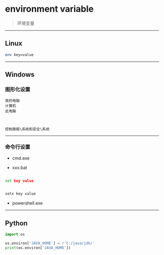 
# environment variable
> 环境变量

---
## Linux
```sh
env key=value


```





---

## Windows

### 图形化设置
```
我的电脑
计算机
此电脑



控制面板\系统和安全\系统

```
---
### 命令行设置
- cmd.exe

- xxx.bat
```bat

set key value


setx key value

```
- powershell.exe



---
## Python

```py
import os

os.environ['JAVA_HOME'] = r'C:/java/jdk/'
print(os.environ['JAVA_HOME'])



```


